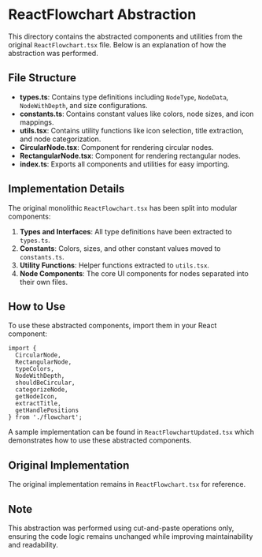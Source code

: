 # ReactFlowchart Abstraction

This directory contains the abstracted components and utilities from the original `ReactFlowchart.tsx` file. Below is an explanation of how the abstraction was performed.

## File Structure

- **types.ts**: Contains type definitions including `NodeType`, `NodeData`, `NodeWithDepth`, and size configurations.
- **constants.ts**: Contains constant values like colors, node sizes, and icon mappings.
- **utils.tsx**: Contains utility functions like icon selection, title extraction, and node categorization.
- **CircularNode.tsx**: Component for rendering circular nodes.
- **RectangularNode.tsx**: Component for rendering rectangular nodes.
- **index.ts**: Exports all components and utilities for easy importing.

## Implementation Details

The original monolithic `ReactFlowchart.tsx` has been split into modular components:

1. **Types and Interfaces**: All type definitions have been extracted to `types.ts`.
2. **Constants**: Colors, sizes, and other constant values moved to `constants.ts`.
3. **Utility Functions**: Helper functions extracted to `utils.tsx`.
4. **Node Components**: The core UI components for nodes separated into their own files.

## How to Use

To use these abstracted components, import them in your React component:

```tsx
import { 
  CircularNode, 
  RectangularNode,
  typeColors,
  NodeWithDepth,
  shouldBeCircular,
  categorizeNode,
  getNodeIcon,
  extractTitle,
  getHandlePositions
} from './flowchart';
```

A sample implementation can be found in `ReactFlowchartUpdated.tsx` which demonstrates how to use these abstracted components.

## Original Implementation

The original implementation remains in `ReactFlowchart.tsx` for reference.

## Note

This abstraction was performed using cut-and-paste operations only, ensuring the code logic remains unchanged while improving maintainability and readability. 